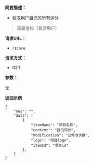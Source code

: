 
**简要描述：** 

- 获取用户自己的所有评分
> 需要鉴权（普通用户）

**请求URL：** 
- ` /score `
  
**请求方式：**
- GET

**参数：** 

无

 **返回示例**

``` 
{
    "mes": "",
    "data": [
        {
            "itemName": "项目名称",
            "content": "我的评分",
            "modification": "已修改次数",
            "logo": "项目logo",
            "itemId": "项目id"
        },
    ]
}
```